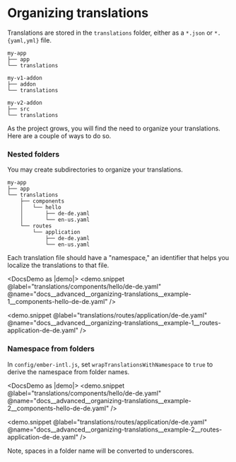# Organizing translations

Translations are stored in the `translations` folder, either as a `*.json` or `*.{yaml,yml}` file.

```
my-app
├── app
└── translations
```

```
my-v1-addon
├── addon
└── translations
```

```
my-v2-addon
├── src
└── translations
```

As the project grows, you will find the need to organize your translations. Here are a couple of ways to do so.


### Nested folders

You may create subdirectories to organize your translations.

```
my-app
├── app
└── translations
    ├── components
    │   └── hello
    │       ├── de-de.yaml
    │       └── en-us.yaml
    └── routes
        └── application
            ├── de-de.yaml
            └── en-us.yaml
```

Each translation file should have a "namespace," an identifier that helps you localize the translations to that file.

<DocsDemo as |demo|>
  <demo.snippet
    @label="translations/components/hello/de-de.yaml"
    @name="docs__advanced__organizing-translations__example-1__components-hello-de-de.yaml"
  />

  <demo.snippet
    @label="translations/routes/application/de-de.yaml"
    @name="docs__advanced__organizing-translations__example-1__routes-application-de-de.yaml"
  />
</DocsDemo>


### Namespace from folders

In `config/ember-intl.js`, set `wrapTranslationsWithNamespace` to `true` to derive the namespace from folder names.

<DocsDemo as |demo|>
  <demo.snippet
    @label="translations/components/hello/de-de.yaml"
    @name="docs__advanced__organizing-translations__example-2__components-hello-de-de.yaml"
  />

  <demo.snippet
    @label="translations/routes/application/de-de.yaml"
    @name="docs__advanced__organizing-translations__example-2__routes-application-de-de.yaml"
  />
</DocsDemo>

Note, spaces in a folder name will be converted to underscores.
